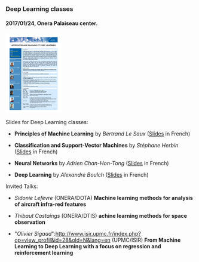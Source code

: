### Deep Learning classes



#### 2017/01/24, Onera Palaiseau center. 

 [<img src="education/DLDay_20170124_program.jpg" alt="Deep Learning Day 2017/01/24 progra" width="150">](education/DLDay_20170124_program.pdf)

Slides for Deep Learning classes:

* **Principles of Machine Learning** by *Bertrand Le Saux* ([Slides](education/DL2017_01_BLS.pdf) in French)

* **Classification and Support-Vector Machines** by *Stéphane Herbin* ([Slides](education/DL2017_02_SH.pdf) in French)

* **Neural Networks** by *Adrien Chan-Hon-Tong* ([Slides](education/DL2017_03_ACHT.pdf) in French)

* **Deep Learning** by *Alexandre Boulch* ([Slides](education/DL2017_04_AB.pdf) in French)

Invited Talks:

* *Sidonie Lefèvre* (ONERA/DOTA) **Machine learning methods for analysis of aircraft infra-red features**

* *Thibaut Castaings* (ONERA/DTIS) **achine learning methods for space observation**

* "*Olivier Sigaud*":http://www.isir.upmc.fr/index.php?op=view_profil&id=28&old=N&lang=en (UPMC/ISIR) **From Machine Learning to Deep Learning with a focus on regression
and reinforcement learning**

